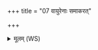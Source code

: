 +++
title = "07 वायुरेनाः समाकरत्"

+++
<details><summary>मूलम् (WS)</summary>

वायुरेनाः समाकरत् त्वष्टा पोषाय ध्रियताम् ।  
इन्द्र आभ्यो अधि ब्रुवद् रुद्रो भूम्ने चिकित्सतु ॥ ७ ॥
</details>